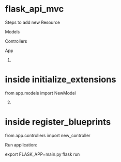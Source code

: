 # flask_api_mvc

Steps to add new Resource

Models

Controllers

App

1.
# inside initialize_extensions
from app.models import NewModel

2.
# inside register_blueprints
from app.controllers import new_controller

Run application:

export FLASK_APP=main.py
flask run
